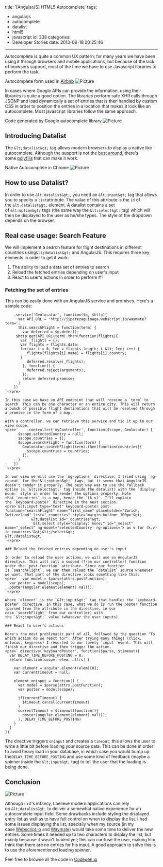 title: '[AngularJS] HTML5 Autocomplete'
tags:
  - angularjs
  - autocomplete
  - datalist
  - html5
  - javascript
id: 338
categories:
  - Developer Stories
date: 2013-09-18 00:25:46
---

Autocomplete is quite a common UX pattern; for many years we have been using it through browsers and mobile applications, but because of the lack of browsers support, most of the time we have to use Javascript libraries to perform the task.

Autocomplete form used in [Airbnb](https://coderwall.com/p/airbnb.com) ![Picture](https://coderwall-assets-0.s3.amazonaws.com/uploads/picture/file/2083/Screen_Shot_2013-09-18_at_1.32.48_AM.png)

In cases where Google APIs can provide the information, using their libraries is quite a good option. The libraries perform safe XHR calls through JSONP and load dynamically a set of entries that is then handled by custom CSS in order to position the entries in a location that makes it look like an autocomplete. Most javascript libraries follow the same approach.

Code generated by Google autocomplete library ![Picture](https://coderwall-assets-0.s3.amazonaws.com/uploads/picture/file/2084/Screen_Shot_2013-09-18_at_1.36.07_AM.png)

## Introducing Datalist

The `&lt;datalist&gt;` tag allows modern browsers to display a native like autocomplete. Although the support is not the [best around](http://caniuse.com/datalist), there's some [polyfills](http://css-tricks.com/relevant-dropdowns-polyfill-for-datalist/) that can make it work.

Native Autocomplete in Chrome ![Picture](https://coderwall-assets-0.s3.amazonaws.com/uploads/picture/file/2085/Screen_Shot_2013-09-18_at_1.48.03_AM.png)

## How to use Datalist?

In order to use `&lt;datalist&gt;`, you need an `&lt;input&gt;` tag that allows you to specity a `list`attribute. The value of this attribute is the `id` of the `&lt;datalist&gt;` element. A datalist contains a set of `&lt;option&gt;` tags (the same way the `&lt;select&gt;` tag) which will then be displayed to the user as he/she types. The style of the dropdown depends on the browser.

## Real case usage: Search Feature

We will implement a search feature for flight destinations in different countries using`&lt;datalist&gt;` and AngularJS. This requires three key elements in order to get it work:

1.  The ability to load a data set of entries to search
2.  Reload the fetched entries depending on user's input
3.  React to user's actions in order to perform #1

### Fetching the set of entries

This can be easily done with an AngularJS service and promises. Here's a sample code:

        .service('Geolocator', function($q, $http){
          var API_URL = 'http://jjperezaguinaga.webscript.io/waymate?term=';
          this.searchFlight = function(term) {
            var deferred = $q.defer();
         $http.get(API_URL+term).then(function(flights){
           var _flights = {};
           var flights = flights.data;
           for(var i = 0, len = flights.length; i &lt; len; i++) {
             _flights[flights[i].name] = flights[i].country;
           }
              deferred.resolve(_flights);
            }, function() {
              deferred.reject(arguments);
            });
            return deferred.promise;
          } 
        })
    `</pre>

    In this case we have an API endpoint that will receive a `term` to search. This can be one character or an entire city. This will return a bunch of possible flight destinations that will be resolved through a promise in the form of a map.

    With a controller, we can retrieve this service and tie it up to our view scope:
    <pre>`    .controller('myController', function($scope, Geolocator) {
          $scope.selectedCountry = null;
          $scope.countries = {};
          $scope.searchFlight = function(term) {
            Geolocator.searchFlight(term).then(function(countries){
              $scope.countries = countries;
            });
          }
        })
    `</pre>

    In our view we will use the `ng-options` directive. I tried using `ng-repeat` for the`&lt;option&gt;` tags, but it seems that AngularJS doesn't render it properly. The best way was to use the fallback option (a `&lt;select&gt;` tag inside the datalist) with the `display: none;` style in order to render the options properly. Note that `countries` is a map, hence the `(k,v)`. I'll explain the `keyboard-poster` directive in the next section.
    <pre>`&lt;input type="text" keyboard-poster post-function="searchFlight" name="first_name" placeholder="Zurich, Switzerland" list="_countries" style='margin-bottom: 100px'&gt;
                &lt;datalist id="_countries"&gt;
                 &lt;select style="display: none;" id="_select" name="_select" ng-model='selectedCountry' ng-options='k as v for (k,v) in countries'&gt;&lt;/select&gt;
    &lt;/datalist&gt;
    `</pre>

    ### Reload the fetched entries depending on user's input

    In order to reload the user actions, we will use an AngularJS directive. This will call a scoped (from our controller) function under the `post-function` attribute. Since our function is `searchFlight`, we can then reload the `datalist` source whenever we want. That part of the directive looks something like this:
    <pre>`  var model = $parse(attrs.postFunction);
      var poster = model(scope);
      poster(angular.element(element).val());
    `</pre>

    Where `element` is the `&lt;input&gt;` tag that handles the `keyboard-poster` directive. In this case, what we do is run the poster function (parsed from the attribute in the directive, in our case `searchFlight` from our controller) with the `&lt;input&gt;` value (whatever the user inputs).

    ### React to user's actions

    Here's the most problematic part of all, followed by the question "To which action do we react to?". After trying many things (click, onfocus, keypress) I resorted to our lovely `input` event. This will finish our directive and then trigger the action.
    <pre>`.directive('keyboardPoster', function($parse, $timeout){
      var DELAY_TIME_BEFORE_POSTING = 0;
      return function(scope, elem, attrs) {

        var element = angular.element(elem)[0];
        var currentTimeout = null;

        element.oninput = function() {
          var model = $parse(attrs.postFunction);
          var poster = model(scope);

          if(currentTimeout) {
            $timeout.cancel(currentTimeout)
          }
          currentTimeout = $timeout(function(){
            poster(angular.element(element).val());
          }, DELAY_TIME_BEFORE_POSTING)
        }
      }
    })

The directive triggers `oninput` and creates a `timeout`; this allows the user to write a little bit before loading your source data. This can be done in order to avoid heavy load in your database, in which case you would bump up the`DELAY_TIME_BEFORE_POSTING` and use some kind of feedback (maybe a spinner inside the `&lt;input&gt;` tag) to tell the user that the loading is being done.

## Conclusion

![Picture](https://coderwall-assets-0.s3.amazonaws.com/uploads/picture/file/2086/Screen_Shot_2013-09-18_at_2.21.27_AM.png)

Although in it's infancy, I believe modern applications can rely on `&lt;datalist&gt;` to deliver a somewhat native experience for an autocomplete input field. Some drawbacks include styling the displayed entry list as well as to have full control on when to display the list. I had some issues displaying the list, specially when my source (in my case [Webscript.io](https://www.webscript.io/) and [Waymate](https://www.waymate.de/en/searches)) would take some time to deliver the new entries. Some times it needed up to two characters to display the list, but mainly because it wasn't loaded yet; this can confuse the user, making him think that there are no entries for his input. A good approach to solve this is to use the aforementioned loading spinner.

Feel free to browse all the code in [Codepen.io](http://codepen.io/jjperezaguinaga/full/Dmspr)